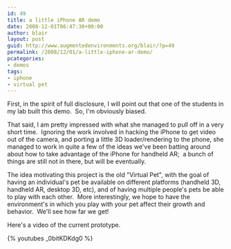 ```yaml
---
id: 49
title: a little iPhone AR demo
date: 2008-12-01T06:47:38+00:00
author: blair
layout: post
guid: http://www.augmentedenvironments.org/blair/?p=49
permalink: /2008/12/01/a-little-iphone-ar-demo/
pcategories:
- demos
tags:
- iphone
- virtual pet
---
```


First, in the spirit of full disclosure, I will point out that one of the students in my lab built this demo.  So, I'm obviously biased.  

That said, I am pretty impressed with what she managed to pull off in a very short time.  Ignoring the work involved in hacking the iPhone to get video out of the camera, and porting a little 3D loader/rendering to the phone, she managed to work in quite a few of the ideas we've been batting around about how to take advantage of the iPhone for handheld AR;  a bunch of things are still not in there, but will be eventually.  

The idea motivating this project is the old "Virtual Pet", with the goal of having an individual's pet be available on different platforms (handheld 3D, handheld AR, desktop 3D, etc), and of having multiple people's pets be able to play with each other.  More interestingly, we hope to have the environment's in which you play with your pet affect their growth and behavior.  We'll see how far we get!

Here's a video of the current prototype.

{% youtubes _0bitKDKdg0 %} 
